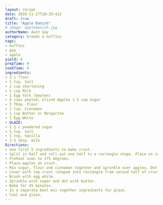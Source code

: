 ```yaml
--- 
layout: recipe 
date: 2020-11-27T20:29:41Z 
draft: true 
title: "Apple Danish" 
# image: appledanish.jpg 
authorName: Aunt Gay 
category: breads & muffins 
tags: 
- muffins 
- gay 
- apple 
yield: # 
prepTime: # 
cookTime: # 
ingredients: 
- 3 c flour 
- ½ tsp. Salt 
- 1 cup shortening 
- ½ cup Milk 
- 1 Egg Yolk (beaten) 
- 6 cups peeled, sliced Apples 1 ½ cup Sugar 
- 2 Tbsp. Flour 
- 1 tsp. Cinnamon 
- ½ cup Butter or Margarine 
- 1 Egg White 
- GLAZE: 
- 1 ½ c powdered sugar 
- ⅛ tsp. Salt 
- 1 tsp. Vanilla 
- 2-3 tbsp. milk 
Directions: 
- Use first 5 ingredients to make crust. 
- Split in half and roll out one half to a rectangle shape. Place on cookie sheet. 
- Preheat oven to 375 degrees. 
- Place apples on crust. 
- Mix sugar, flour and cinnamon together and sprinkle over apples. Dot with butter. 
- Cover with top crust (shaped into rectangle from second half of crust). 
- Brush with egg white. 
- Sprinkle with sugar and dot with butter. 
- Bake for 45 minutes. 
- In a separate bowl mix together ingredients for glaze. 
- Cool and glaze. 
---
```

